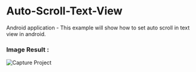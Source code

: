 Auto-Scroll-Text-View
=====================

Android application - This example will show how to set auto scroll in text view in android.

### **Image Result :**

![Capture Project](http://i39.tinypic.com/2n0rdlg.png)
